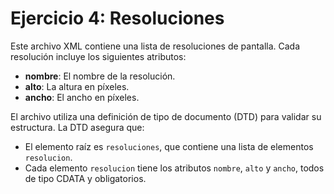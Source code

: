 # Ejercicio 4: Resoluciones

Este archivo XML contiene una lista de resoluciones de pantalla. Cada resolución incluye los siguientes atributos:

- **nombre**: El nombre de la resolución.
- **alto**: La altura en píxeles.
- **ancho**: El ancho en píxeles.

El archivo utiliza una definición de tipo de documento (DTD) para validar su estructura. La DTD asegura que:

- El elemento raíz es `resoluciones`, que contiene una lista de elementos `resolucion`.
- Cada elemento `resolucion` tiene los atributos `nombre`, `alto` y `ancho`, todos de tipo CDATA y obligatorios.
